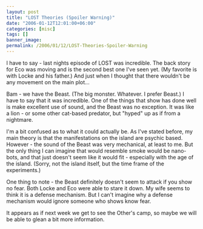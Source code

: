 ```yaml
---
layout: post
title: "LOST Theories (Spoiler Warning)"
date: "2006-01-12T12:01:00+06:00"
categories: [misc]
tags: []
banner_image: 
permalink: /2006/01/12/LOST-Theories-Spoiler-Warning
---
```


I have to say - last nights episode of LOST was incredible. The back story for Eco was moving and is the second best one I've seen yet. (My favorite is with Locke and his father.) And just when I thought that there wouldn't be any movement on the main plot...
<!--more-->
Bam - we have the Beast. (The big monster. Whatever. I prefer Beast.) I have to say that it was incredible. One of the things that show has done well is make excellent use of sound, and the Beast was no exception. It was like a lion - or some other cat-based predator, but "hyped" up as if from a nightmare. 

I'm a bit confused as to what it could actually be. As I've stated before, my main theory is that the manifestations on the island are psychic based. However - the sound of the Beast was very mechanical, at least to me. But the only thing I can imagine that would resemble smoke would be nano-bots, and that just doesn't seem like it would fit - especially with the age of the island. (Sorry, not the island itself, but the time frame of the experiments.) 

One thing to note - the Beast definitely doesn't seem to attack if you show no fear. Both Locke and Eco were able to stare it down. My wife seems to think it is a defense mechanism. But I can't imagine why a defense mechanism would ignore someone who shows know fear. 

It appears as if next week we get to see the Other's camp, so maybe we will be able to glean a bit more information.